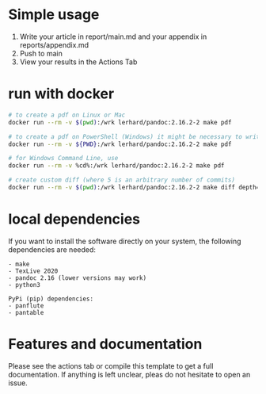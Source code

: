 # Simple usage

1. Write your article in report/main.md and your appendix in reports/appendix.md
2. Push to main
3. View your results in the Actions Tab

# run with docker

```bash
# to create a pdf on Linux or Mac
docker run --rm -v $(pwd):/wrk lerhard/pandoc:2.16.2-2 make pdf

# to create a pdf on PowerShell (Windows) it might be necessary to write:
docker run --rm -v ${PWD}:/wrk lerhard/pandoc:2.16.2-2 make pdf

# for Windows Command Line, use
docker run --rm -v %cd%:/wrk lerhard/pandoc:2.16.2-2 make pdf

# create custom diff (where 5 is an arbitrary number of commits)
docker run --rm -v $(pwd):/wrk lerhard/pandoc:2.16.2-2 make diff depth=5
```

# local dependencies

If you want to install the software directly on your system, the following dependencies are needed:

```
- make
- TexLive 2020
- pandoc 2.16 (lower versions may work)
- python3

PyPi (pip) dependencies:
- panflute
- pantable
```

# Features and documentation

Please see the actions tab or compile this template to get a full documentation.
If anything is left unclear, pleas do not hesitate to open an issue.